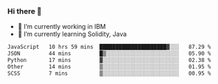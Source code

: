 ### Hi there 👋

<!--
**mathcodeman/mathcodeman** is a ✨ _special_ ✨ repository because its `README.md` (this file) appears on your GitHub profile.

Here are some ideas to get you started:

- 🔭 I’m currently working on ...
- 🌱 I’m currently learning ...
- 👯 I’m looking to collaborate on ...
- 🤔 I’m looking for help with ...
- 💬 Ask me about ...
- 📫 How to reach me: ...
- 😄 Pronouns: ...
- ⚡ Fun fact: ...
-->

- 🔭 I’m currently working in IBM
- 🌱 I’m currently learning Solidity, Java

<!--START_SECTION:waka-->

```txt
JavaScript   10 hrs 59 mins  █████████████████████▓░░░   87.29 %
JSON         44 mins         █▒░░░░░░░░░░░░░░░░░░░░░░░   05.90 %
Python       17 mins         ▓░░░░░░░░░░░░░░░░░░░░░░░░   02.38 %
Other        14 mins         ▒░░░░░░░░░░░░░░░░░░░░░░░░   01.95 %
SCSS         7 mins          ▒░░░░░░░░░░░░░░░░░░░░░░░░   00.95 %
```

<!--END_SECTION:waka-->

